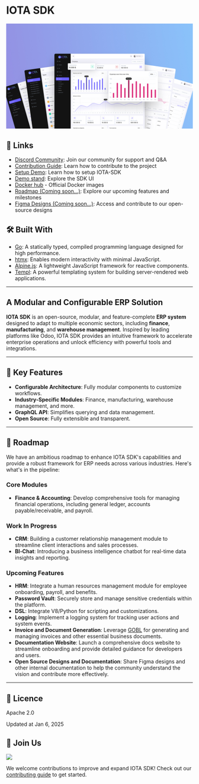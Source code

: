 # IOTA SDK

![Dashboard](images/showcase.jpg)

## 🔗 Links

- [Discord Community](https://discord.gg/zKeTEZAQqF): Join our community for support and Q&A
- [Contribution Guide](docs/CONTRIBUTING.MD): Learn how to contribute to the project
- [Setup Demo](https://github.com/iota-uz/sdk-demo): Learn how to setup IOTA-SDK
- [Demo stand](https://demo.iotaerp.com): Explore the SDK UI
- [Docker hub](https://hub.docker.com/r/iotauz/sdk) - Official Docker images
- [Roadmap (Coming soon...)](docs/): Explore our upcoming features and milestones
- [Figma Designs (Coming soon...)](https://www.figma.com/): Access and contribute to our open-source designs

## 🛠 Built With

- [Go](https://go.dev): A statically typed, compiled programming language designed for high performance.
- [htmx](https://htmx.org): Enables modern interactivity with minimal JavaScript.
- [Alpine.js](https://alpinejs.dev): A lightweight JavaScript framework for reactive components.
- [Templ](https://templ.sh): A powerful templating system for building server-rendered web applications.

---  

## A Modular and Configurable ERP Solution

**IOTA SDK** is an open-source, modular, and feature-complete **ERP system** designed to adapt to multiple economic
sectors, including **finance**, **manufacturing**, and **warehouse management**. Inspired by leading platforms like
Odoo, IOTA SDK provides an intuitive framework to accelerate enterprise operations and unlock efficiency with powerful
tools and integrations.

---  

## 🚀 Key Features

- **Configurable Architecture**: Fully modular components to customize workflows.
- **Industry-Specific Modules**: Finance, manufacturing, warehouse management, and more.
- **GraphQL API**: Simplifies querying and data management.
- **Open Source**: Fully extensible and transparent.

---  

## 📅 Roadmap

We have an ambitious roadmap to enhance IOTA SDK's capabilities and provide a robust framework for ERP needs across
various industries. Here's what's in the pipeline:

### Core Modules

- **Finance & Accounting**: Develop comprehensive tools for managing financial operations, including general ledger,
  accounts payable/receivable, and payroll.

### Work In Progress

- **CRM**: Building a customer relationship management module to streamline client interactions and sales processes.
- **BI‑Chat**: Introducing a business intelligence chatbot for real-time data insights and reporting.

### Upcoming Features

- **HRM**: Integrate a human resources management module for employee onboarding, payroll, and benefits.
- **Password Vault**: Securely store and manage sensitive credentials within the platform.
- **DSL**: Integrate V8/Python for scripting and customizations.
- **Logging**: Implement a logging system for tracking user actions and system events.
- **Invoice and Document Generation**: Leverage [GOBL](https://github.com/invopop/gobl) for generating and managing
  invoices and other essential business documents.
- **Documentation Website**: Launch a comprehensive docs website to streamline onboarding and provide detailed guidance
  for developers and users.
- **Open Source Designs and Documentation**: Share Figma designs and other internal documentation to help the community
  understand the vision and contribute more effectively.

---  

## 📄 Licence

Apache 2.0 

Updated at Jan 6, 2025

## 🌟 Join Us

<img width="250" style="display: block" src="https://cdn.prod.website-files.com/660549b5ac888804e6582845/6606afddd43da2d659209149_logo.svg">  

We welcome contributions to improve and expand IOTA SDK! Check out our [contributing guide](docs/CONTRIBUTING.MD) to get
started.

